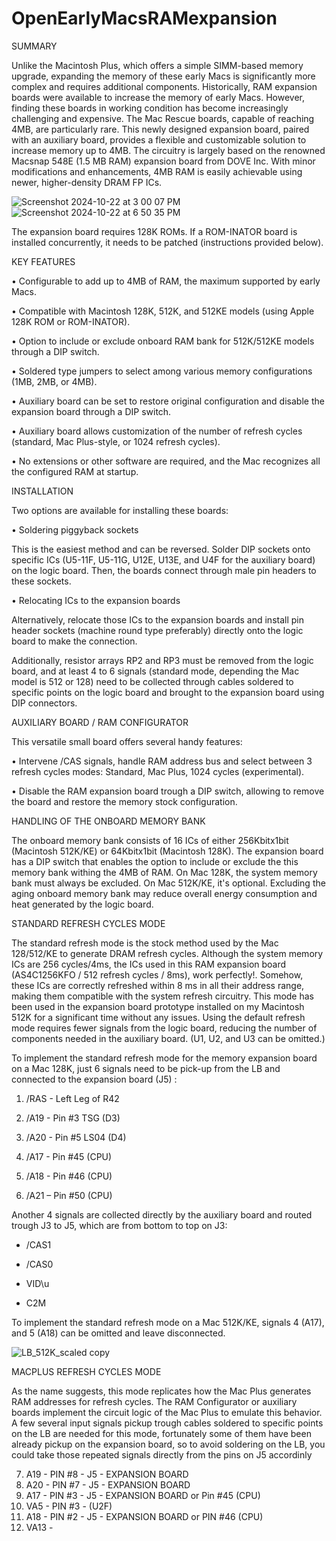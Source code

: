 # OpenEarlyMacsRAMexpansion

SUMMARY

Unlike the Macintosh Plus, which offers a simple SIMM-based memory upgrade, expanding the memory of these early Macs is significantly more complex and requires additional components.
Historically, RAM expansion boards were available to increase the memory of early Macs. However, finding these boards in working condition has become increasingly challenging and expensive. The Mac Rescue boards, capable of reaching 4MB, are particularly rare.
This newly designed expansion board, paired with an auxiliary board, provides a flexible and customizable solution to increase memory up to 4MB. The circuitry is largely based on the renowned Macsnap 548E (1.5 MB RAM) expansion board from DOVE Inc. With minor modifications and enhancements, 4MB RAM is easily achievable using newer, higher-density DRAM FP ICs.

![Screenshot 2024-10-22 at 3 00 07 PM](https://github.com/user-attachments/assets/0927eb3d-6c0c-4479-a216-cbbe3e41b88d)
![Screenshot 2024-10-22 at 6 50 35 PM](https://github.com/user-attachments/assets/46a6b025-a1a6-4c5b-a361-0ad218c6825e)

The expansion board requires 128K ROMs. If a ROM-INATOR board is installed concurrently, it needs to be patched (instructions provided below).


KEY FEATURES

•	Configurable to add up to 4MB of RAM, the maximum supported by early Macs.

•	Compatible with Macintosh 128K, 512K, and 512KE models (using Apple 128K ROM or ROM-INATOR).

•	Option to include or exclude onboard RAM bank for 512K/512KE models through a DIP switch.

•	Soldered type jumpers to select among various memory configurations (1MB, 2MB, or 4MB).

•	Auxiliary board can be set to restore original configuration and disable the expansion board through a DIP switch.

•	Auxiliary board allows customization of the number of refresh cycles (standard, Mac Plus-style, or 1024 refresh cycles).

•	No extensions or other software are required, and the Mac recognizes all the configured RAM at startup.


INSTALLATION

Two options are available for installing these boards:

•	Soldering piggyback sockets
  
This is the easiest method and can be reversed. Solder DIP sockets onto specific ICs (U5-11F, U5-11G, U12E, U13E, and U4F for the auxiliary board) on the logic board. Then, the boards connect through male pin headers to these sockets.

• Relocating ICs to the expansion boards

Alternatively, relocate those ICs to the expansion boards and install pin header sockets (machine round type preferably) directly onto the logic board to make the connection.

Additionally, resistor arrays RP2 and RP3 must be removed from the logic board, and at least 4 to 6 signals (standard mode, depending the Mac model is 512 or 128) need to be collected through cables soldered to specific points on the logic board and brought to the expansion board using DIP connectors.


AUXILIARY BOARD / RAM CONFIGURATOR

This versatile small board offers several handy features:

•	Intervene /CAS signals, handle RAM address bus and select between 3 refresh cycles modes: Standard, Mac Plus, 1024 cycles (experimental). 

•	Disable the RAM expansion board trough a DIP switch, allowing to remove the board and restore the memory stock configuration.


HANDLING OF THE ONBOARD MEMORY BANK

The onboard memory bank consists of 16 ICs of either 256Kbitx1bit (Macintosh 512K/KE) or 64Kbitx1bit (Macintosh 128K). 
The expansion board has a DIP switch that enables the option to include or exclude the this memory bank withing the 4MB of RAM. 
On Mac 128K, the system memory bank must always be excluded. On Mac 512K/KE, it's optional. 
Excluding the aging onboard memory bank may reduce overall energy consumption and heat generated by the logic board.


STANDARD REFRESH CYCLES MODE

The standard refresh mode is the stock method used by the Mac 128/512/KE to generate DRAM refresh cycles.
Although the system memory ICs are 256 cycles/4ms, the ICs used in this RAM expansion board (AS4C1256KFO / 512 refresh cycles / 8ms), work perfectly!.
Somehow, these ICs are correctly refreshed within 8 ms in all their address range, making them compatible with the system refresh circuitry. This mode has been used in the expansion board prototype installed on my Macintosh 512K for a significant time without any issues.
Using the default refresh mode requires fewer signals from the logic board, reducing the number of components needed in the auxiliary board. (U1, U2, and U3 can be omitted.)

To implement the standard refresh mode for the memory expansion board on a Mac 128K, just 6 signals need to be pick-up from the LB and connected to the expansion board (J5) :

1.	/RAS - Left Leg of R42

2.	/A19  - Pin #3 TSG  (D3)

3.	/A20  - Pin #5 LS04 (D4)

4.	/A17  - Pin #45 (CPU)

5.	/A18 - Pin #46 (CPU)

6.	/A21 – Pin #50 (CPU)

Another 4 signals are collected directly by the auxiliary board and routed trough J3 to J5, which are from bottom to top on J3:

-	/CAS1

-	/CAS0

-	VID\u

-	C2M

To implement the standard refresh mode on a Mac 512K/KE, signals 4 (A17), and 5 (A18) can be omitted and leave disconnected.

![LB_512K_scaled copy](https://github.com/user-attachments/assets/7516653b-66f9-4f18-a7ac-8dcdc91c0549)


MACPLUS REFRESH CYCLES MODE

As the name suggests, this mode replicates how the Mac Plus generates RAM addresses for refresh cycles. The RAM Configurator or auxiliary boards implement the circuit logic of the Mac Plus to emulate this behavior.
A few several input signals pickup trough cables soldered to specific points on the LB are needed for this mode, fortunately some of them have been already pickup on the expansion board, so to avoid soldering on the LB, you could take those repeated signals directly from the pins on J5 accordinly 

 7. A19 - PIN #8 - J5 - EXPANSION BOARD 
 8. A20 - PIN #7 - J5 - EXPANSION BOARD 
 9. A17 - PIN #3 - J5 - EXPANSION BOARD or Pin #45 (CPU)
10. VA5 - PIN #3 - (U2F)
11. A18 - PIN #2 - J5 - EXPANSION BOARD or PIN #46 (CPU)
12. VA13 -

